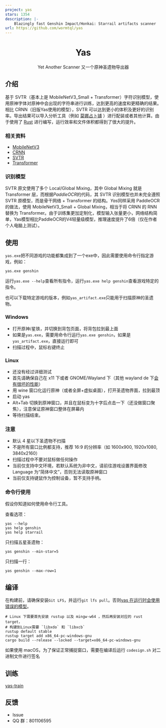 ```yaml
---
project: yas
stars: 1354
description: |-
    Blazingly fast Genshin Impact/Honkai: Starrail artifacts scanner
url: https://github.com/wormtql/yas
---
```


<div align="center">

# Yas

Yet Another Scanner
又一个原神圣遗物导出器

</div>

## 介绍

基于 SVTR（基本上是 MobileNetV3_Small + Transformer）字符识别模型，使用原神字体对原神中会出现的字符串进行训练，达到更高的速度和更精确的结果。相比 CRNN（旧版Yas使用的模型），SVTR 可以达到更小的体积及更好的识别率。导出结果可以导入分析工具（例如 [莫娜占卜铺](https://mona-uranai.com/) ）进行配装或者其他计算。由于使用了 [Rust](https://www.rust-lang.org/) 进行编写，运行效率和文件体积都得到了很大的提升。

### 相关资料

- [MobileNetV3](https://arxiv.org/pdf/1905.02244.pdf)
- [CRNN](https://arxiv.org/pdf/1507.05717.pdf)
- [SVTR](https://arxiv.org/pdf/2205.00159.pdf)
- [Transformer](https://proceedings.neurips.cc/paper/2017/file/3f5ee243547dee91fbd053c1c4a845aa-Paper.pdf)

### 识别模型

SVTR 原文使用了多个 Local/Global Mixing，其中 Global Mixing 就是 Transformer 层，而根据*PaddleOCR*的代码，其 SVTR 识别模型也并未完全遵照 SVTR 原模型，而是骨干网络 + Transformer 的结构。*Yas*同样采用 PaddleOCR 的做法，使用 MobileNetV3_Small + Global Mixing，相当于将 CRNN 的 RNN 替换为 Transformer。由于训练集更加定制化，模型输入张量更小，网络结构简单，Yas模型相比PaddleOCR的V4轻量级模型，推理速度提升了6倍（仅在作者个人电脑上测试）。

## 使用
`yas.exe`把不同游戏的功能都集成到了一个exe中，因此需要使用命令行指定游戏，例如：
```shell
yas.exe genshin
```
运行`yas.exe --help`查看所有指令，运行`yas.exe help genshin`查看游戏特定的指令。

也可以下载特定游戏的版本，例如`yas_artifact.exe`只能用于扫描原神的圣遗物。

### Windows

- 打开原神/星铁，并切换到背包页面，将背包拉到最上面
- 如果是`yas.exe`，需要用命令行运行`yas.exe genshin`，如果是`yas_artifact.exe`，直接运行即可
- 扫描过程中，鼠标右键终止

### Linux
- 还没有经过详细测试
- 首先请确保自己在 x11 下或者 GNOME/Wayland 下（其他 wayland de 下[会有很坏的性能](https://github.com/poly000/screenshots-rs/blob/d96dff76c5f5cbd849d80451f0df8f415f8e5f4b/src/linux/wayland_screenshot.rs#L109)）
- 用 wine 窗口化运行原神（或者全屏+虚拟桌面），打开圣遗物界面，拉到最顶
- 启动 yas
- Alt+Tab 切换到原神窗口，并且在鼠标变为十字后点击一下（还没做窗口聚焦），注意保证原神窗口整体在屏幕内
- 等待扫描结束。

### 注意

- 默认 4 星以下圣遗物不扫描
- 不是所有窗口比例都支持，推荐 16:9 的分辨率（如 1600x900, 1920x1080, 3840x2160）
- 扫描过程中不要对鼠标做任何操作
- 当前仅支持中文环境，若默认系统为非中文，请前往游戏设置界面修改 Language 为“简体中文”，否则无法读取原神窗口
- 当前仅支持键鼠作为控制设备，暂不支持手柄。

### 命令行使用

假设你知道如何使用命令行工具。


查看选项：
```shell
yas --help
yas help genshin
yas help starrail
```

只扫描五星圣遗物：
```shell
yas genshin --min-star=5
```

只扫描一行：
```shell
yas genshin --max-row=1
```

## 编译

在构建前，请确保安装`Git LFS`，并运行`git lfs pull`。否则[yas 在运行时会使用错误的模型](https://github.com/wormtql/yas/pull/102#issuecomment-1375503803)。

```shell
# Linux 下需要首先安装 rustup 以及 mingw-w64 ，然后再安装对应的 rust target，
# 构建到Linux需要 `libxdo` 和 `libxcb`
rustup default stable
rustup target add x86_64-pc-windows-gnu
cargo build --release --locked --target=x86_64-pc-windows-gnu
```

如果使用 macOS，为了保证正常捕捉窗口，需要在编译后运行 `codesign.sh` 对二进制文件进行签名

## 训练

[yas-train](https://github.com/wormtql/yas-train)

## 反馈

- Issue
- QQ 群：801106595

